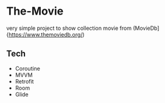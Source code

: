 # The-Movie
very simple project to show collection movie from (MovieDb]{https://www.themoviedb.org/)

## Tech
- Coroutine
- MVVM
- Retrofit
- Room
- Glide

